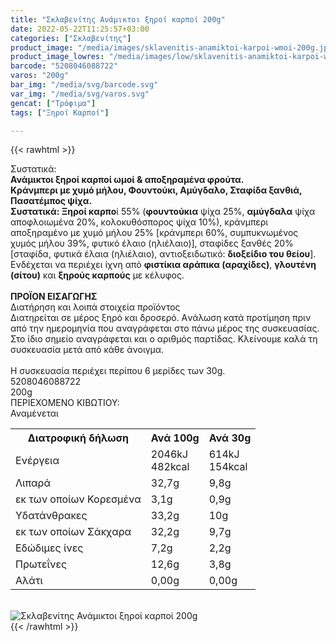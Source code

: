 ```yaml
---
title: "Σκλαβενίτης Ανάμικτοι ξηροί καρποί 200g"
date: 2022-05-22T11:25:57+03:00
categories: ["Σκλαβενίτης"]
product_image: "/media/images/sklavenitis-anamiktoi-karpoi-wmoi-200g.jpg"
product_image_lowres: "/media/images/low/sklavenitis-anamiktoi-karpoi-wmoi-200g.jpg"
barcode: "5208046088722"
varos: "200g"
bar_img: "/media/svg/barcode.svg"
var_img: "/media/svg/varos.svg"
gencat: ["Τρόφιμα"]
tags: ["Ξηροί Καρποί"]

---
```

{{< rawhtml >}}

<div class="sload465"><div class="product"><div id="sistatika">Συστατικά:</div><div class="alltext"><strong>Ανάμικτοι ξηροί καρποί ωμοί &amp; αποξηραμένα φρούτα.<br>Κράνμπερι με χυμό μήλου, Φουντούκι, Αμύγδαλο, Σταφίδα ξανθιά, Πασατέμπος ψίχα.</strong><br><strong>Συστατικά: Ξηροί καρπο</strong>ί 55% (<strong>φουντούκια</strong> ψίχα 25%, <strong>αμύγδαλα</strong> ψίχα αποφλοιωμένα 20%, κολοκυθόσπορος ψίχα 10%), κράνμπερι αποξηραμένο με χυμό μήλου 25% [κράνμπερι 60%, συμπυκνωμένος χυμός μήλου 39%, φυτικό έλαιο (ηλιέλαιο)], σταφίδες ξανθές 20% [σταφίδα, φυτικά έλαια (ηλιέλαιο), αντιοξειδωτικό: <strong>διοξείδιο του θείου</strong>].<br>Ενδέχεται να περιέχει ίχνη από <strong>φιστίκια αράπικα (αραχίδες)</strong>, <strong>γλουτένη (σίτου)</strong> και <strong>ξηρούς καρπούς</strong> με κέλυφος.<br><br><strong>ΠΡΟΪΟΝ ΕΙΣΑΓΩΓΗΣ</strong></div><div id="loipa">Διατήρηση και λοιπά στοιχεία προϊόντος</div><div class="alltext">Διατηρείται σε μέρος ξηρό και δροσερό. Aνάλωση κατά προτίμηση πριν από την ημερομηνία που αναγράφεται στο πάνω μέρος της συσκευασίας. Στο ίδιο σημείο αναγράφεται και ο αριθμός παρτίδας. Κλείνουμε καλά τη συσκευασία μετά από κάθε άνοιγμα.<br><br>Η συσκευασία περιέχει περίπου 6 μερίδες των 30g.</div><div id="barcode"><div id="barimage1"></div><span id="bartext">5208046088722</span></div><div id="varos"><div id="varosimage1"></div><span id="varostext">200g</span></div><div id="kivotio">ΠΕΡΙΕΧΟΜΕΝΟ ΚΙΒΩΤΙΟΥ:<br>Αναμένεται</div><div class="tabout"><table id="diatable"><tbody><tr><th>Διατροφική δήλωση</th><th>Ανά 100g</th><th>Ανά 30g</th></tr><tr><td class="texr2">Ενέργεια</td><td class="texr">2046kJ<br>482kcal</td><td class="texr">614kJ<br>154kcal</td></tr><tr><td class="texr2">Λιπαρά</td><td class="texr">32,7g</td><td class="texr">9,8g</td></tr><tr><td class="gray">εκ των οποίων Κορεσµένα</td><td class="gray2">3,1g</td><td class="gray2">0,9g</td></tr><tr><td class="texr2">Yδατάνθρακες</td><td class="texr">33,2g</td><td class="texr">10g</td></tr><tr><td class="gray">εκ των οποίων Σάκχαρα</td><td class="gray2">32,2g</td><td class="gray2">9,7g</td></tr><tr><td class="texr2">Eδώδιμες ίνες</td><td class="texr">7,2g</td><td class="texr">2,2g</td></tr><tr><td class="texr2">Πρωτεΐνες</td><td class="texr">12,6g</td><td class="texr">3,8g</td></tr><tr><td class="texr2">Αλάτι</td><td class="texr">0,00g</td><td class="texr">0,00g</td></tr></tbody></table></div><br><div class="pimg"><img title="Σκλαβενίτης Ανάμικτοι ξηροί καρποί 200g" src="/media/images/sklavenitis-anamiktoi-karpoi-wmoi-200g.jpg" alt="Σκλαβενίτης Ανάμικτοι ξηροί καρποί 200g"></div></div></div>
{{< /rawhtml >}}


